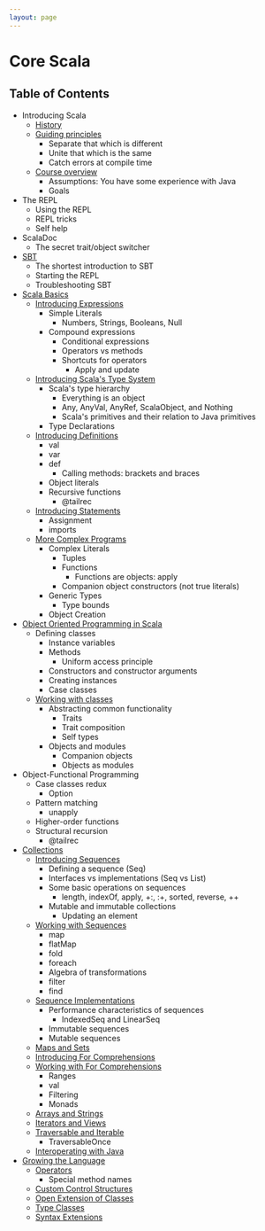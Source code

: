 ```yaml
---
layout: page
---
```


# Core Scala

## Table of Contents

- Introducing Scala
  - [History](intro/history.html)
  - [Guiding principles](intro/guiding-principles.html)
    - Separate that which is different
    - Unite that which is the same
    - Catch errors at compile time
  - [Course overview](intro/course-overview.html)
    - Assumptions: You have some experience with Java
    - Goals
- The REPL
  - Using the REPL
  - REPL tricks
  - Self help
- ScalaDoc
  - The secret trait/object switcher
- [SBT](sbt/index.html)
  - The shortest introduction to SBT
  - Starting the REPL
  - Troubleshooting SBT
- [Scala Basics](scala-basics/index.html)
  - [Introducing Expressions](scala-basics/expressions.html)
    - Simple Literals
      - Numbers, Strings, Booleans, Null
    - Compound expressions
      - Conditional expressions
      - Operators vs methods
      - Shortcuts for operators
        - Apply and update
  - [Introducing Scala's Type System](scala-basics/types.html)
    - Scala's type hierarchy
      - Everything is an object
      - Any, AnyVal, AnyRef, ScalaObject, and Nothing
      - Scala's primitives and their relation to Java primitives
    - Type Declarations
  - [Introducing Definitions](scala-basics/definitions.html)
    - val
    - var
    - def
      - Calling methods: brackets and braces
    - Object literals
    - Recursive functions
      - @tailrec
  - [Introducing Statements](scala-basics/statements.html)
    - Assignment
    - imports
  - [More Complex Programs](scala-basics/more-expressions.html)
    - Complex Literals
      - Tuples
      - Functions
        - Functions are objects: apply
      - Companion object constructors (not true literals)
    - Generic Types
      - Type bounds
    - Object Creation
- [Object Oriented Programming in Scala](oo/index.html)
  - Defining classes
    - Instance variables
    - Methods
      - Uniform access principle
    - Constructors and constructor arguments
    - Creating instances
    - Case classes
  - [Working with classes](oo/inheritance.html)
    - Abstracting common functionality
      - Traits
      - Trait composition
      - Self types
    - Objects and modules
      - Companion objects
      - Objects as modules
- Object-Functional Programming
  - Case classes redux
    - Option
  - Pattern matching
    - unapply
  - Higher-order functions
  - Structural recursion
    - @tailrec
- [Collections](collections/index.html)
  - [Introducing Sequences](collections/seq.html)
    - Defining a sequence (Seq)
    - Interfaces vs implementations (Seq vs List)
    - Some basic operations on sequences
      - length, indexOf, apply, +:, :+, sorted, reverse, ++
    - Mutable and immutable collections
      - Updating an element
  - [Working with Sequences](collections/working-with-seq.html)
    - map
    - flatMap
    - fold
    - foreach
    - Algebra of transformations
    - filter
    - find
  - [Sequence Implementations](collections/seq-implementations.html)
    - Performance characteristics of sequences
      - IndexedSeq and LinearSeq
    - Immutable sequences
    - Mutable sequences
  - [Maps and Sets](collections/map-and-set.html)
  - [Introducing For Comprehensions](collections/for-comprehensions.html)
  - [Working with For Comprehensions](collections/working-with-for-comprehensions.html)
    - Ranges
    - val
    - Filtering
    - Monads
  - [Arrays and Strings](collections/arrays-and-strings.html)
  - [Iterators and Views](collections/iterators.html)
  - [Traversable and Iterable](collections/traversable.html)
    - TraversableOnce
  - [Interoperating with Java](collections/java-interop.html)
- [Growing the Language](dsl/index.html)
  - [Operators](dsl/operators.html)
    - Special method names
  - [Custom Control Structures](dsl/control.html)
  - [Open Extension of Classes](dsl/implicits.html)
  - [Type Classes](dsl/type-classes.html)
  - [Syntax Extensions](dsl/macros.html)
